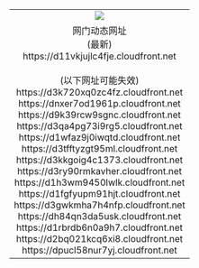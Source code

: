 ﻿<table>
  <tr></tr>
  <tr><td colspan=2 align=center><img src="https://d11vkjujlc4fje.cloudfront.net/Up/oGate.jpg" /></td></tr>
  <tr><td colspan=2 align=center>网门动态网址<br/>(最新)
<br>https://d11vkjujlc4fje.cloudfront.net
<br/><br/>(以下网址可能失效)
<br>https://d3k720xq0zc4fz.cloudfront.net
<br>https://dnxer7od1961p.cloudfront.net
<br>https://d9k39rcw9sgnc.cloudfront.net
<br>https://d3qa4pg73i9rg5.cloudfront.net
<br>https://d1wfaz9j0iwqtd.cloudfront.net
<br>https://d3tfftyzgt95ml.cloudfront.net
<br>https://d3kkgoig4c1373.cloudfront.net
<br>https://d3ry90rmkavher.cloudfront.net
<br>https://d1h3wm9450lwlk.cloudfront.net
<br>https://d1fgfyupm91hjt.cloudfront.net
<br>https://d3gwkmha7h4nfp.cloudfront.net
<br>https://dh84qn3da5usk.cloudfront.net
<br>https://d1rbrdb6n0a9h7.cloudfront.net
<br>https://d2bq021kcq6xi8.cloudfront.net
<br>https://dpucl58nur7yj.cloudfront.net
    </td>
  </tr>
</table>
